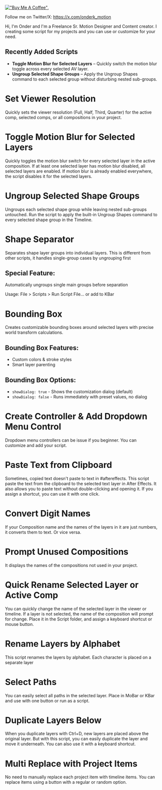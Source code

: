 [!["Buy Me A Coffee"](https://www.buymeacoffee.com/assets/img/custom_images/orange_img.png)](https://www.buymeacoffee.com/onderk_motion), 

Follow me on Twitter/X: https://x.com/onderk_motion


Hi, I'm Onder and I'm a Freelance Sr. Motion Designer and Content creator.
I creating some script for my projects and you can use or customize for your need.

## Recently Added Scripts
- **Toggle Motion Blur for Selected Layers** – Quickly switch the motion blur toggle across every selected AV layer.
- **Ungroup Selected Shape Groups** – Apply the Ungroup Shapes command to each selected group without disturbing nested sub-groups.

# **Set Viewer Resolution**
Quickly sets the viewer resolution (Full, Half, Third, Quarter) for the active comp, selected comps, or all compositions in your project.

# **Toggle Motion Blur for Selected Layers**
Quickly toggles the motion blur switch for every selected layer in the active composition.
If at least one selected layer has motion blur disabled, all selected layers are enabled.
If motion blur is already enabled everywhere, the script disables it for the selected layers.

# **Ungroup Selected Shape Groups**
Ungroups each selected shape group while leaving nested sub-groups untouched.
Run the script to apply the built-in Ungroup Shapes command to every selected shape group in the Timeline.

# **Shape Separator**
Separates shape layer groups into individual layers. This is different from other scripts, it handles single-group cases by ungrouping first

## Special Feature: ##
Automatically ungroups single main groups before separation

Usage: File > Scripts > Run Script File... or add to KBar

# **Bounding Box**
Creates customizable bounding boxes around selected layers with precise world transform calculations.

## Bounding Box Features: 
- Custom colors & stroke styles 
- Smart layer parenting

## Bounding Box Options:
- `showDialog: true` - Shows the customization dialog (default)
- `showDialog: false` - Runs immediately with preset values, no dialog


# **Create Controller & Add Dropdown Menu Control**
Dropdown menu controllers can be issue if you beginner. You can customize and add your script.

# **Paste Text from Clipboard**
Sometimes, copied text doesn't paste to text in #aftereffects. 
This script paste the text from the clipboard to the selected text layer in After Effects. 
It also allows you to paste text without double-clicking and opening it. If you assign a shortcut, you can use it with one click. 

# **Convert Digit Names**
If your Composition name and the names of the layers in it are just numbers, it converts them to text. Or vice versa.

# **Prompt Unused Compositions**
It displays the names of the compositions not used in your project.

# **Quick Rename Selected Layer or Active Comp**
You can quickly change the name of the selected layer in the viewer or timeline. 
If a layer is not selected, the name of the composition will prompt for change.
Place it in the Script folder, and assign a keyboard shortcut or mouse button.

# **Rename Layers by Alphabet**
This script renames the layers by alphabet. Each character is placed on a separate layer

# **Select Paths**
You can easily select all paths in the selected layer.
Place in MoBar or KBar and use with one button or run as a script. 

# **Duplicate Layers Below**
When you duplicate layers with Ctrl+D, new layers are placed above the original layer.
But with this script, you can easily duplicate the layer and move it underneath. You can also use it with a keyboard shortcut.

# **Multi Replace with Project Items**
No need to manually replace each project item with timeline items. 
You can replace items using a button with a regular or random option.

